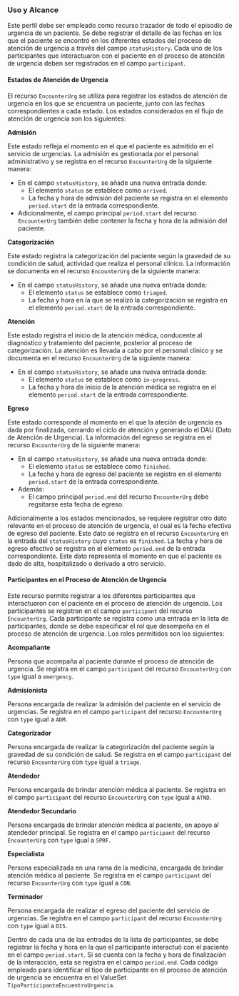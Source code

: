 ### Uso y Alcance

Este perfíl debe ser empleado como recurso trazador de todo el episodio de urgencia de un paciente. Se debe registrar el detalle de las fechas en los que el paciente se encontró en los diferentes estados del proceso de atención de urgencia a través del campo `statusHistory`. Cada uno de los participantes que interactuaron con el paciente en el proceso de atención de urgencia deben ser registrados en el campo `participant`.

#### Estados de Atención de Urgencia

El recurso `EncounterUrg` se utiliza para registrar los estados de atención de urgencia en los que se encuentra un paciente, junto con las fechas correspondientes a cada estado. Los estados considerados en el flujo de atención de urgencia son los siguientes:

**Admisión**

Este estado refleja el momento en el que el paciente es admitido en el servicio de urgencias. La admisión es gestionada por el personal administrativo y se registra en el recurso `EncounterUrg` de la siguiente manera:

- En el campo `statusHistory`, se añade una nueva entrada donde:
  - El elemento `status` se establece como `arrived`.
  - La fecha y hora de admisión del paciente se registra en el elemento `period.start` de la entrada correspondiente.
- Adicionalmente, el campo principal `period.start` del recurso `EncounterUrg` también debe contener la fecha y hora de la admisión del paciente.

**Categorización**

Este estado registra la categorización del paciente según la gravedad de su condición de salud, actividad que realiza el personal clínico. La información se documenta en el recurso `EncounterUrg` de la siguiente manera:

- En el campo `statusHistory`, se añade una nueva entrada donde:
  - El elemento `status` se establece como `triaged`.
  - La fecha y hora en la que se realizó la categorización se registra en el elemento `period.start` de la entrada correspondiente.

**Atención**

Este estado registra el inicio de la atención médica, conducente al diagnóstico y tratamiento del paciente, posterior al proceso de categorización. La atención es llevada a cabo por el personal clínico y se documenta en el recurso `EncounterUrg` de la siguiente manera:

- En el campo `statusHistory`, se añade una nueva entrada donde:
  - El elemento `status` se establece como `in-progress`.
  - La fecha y hora de inicio de la atención médica se registra en el elemento `period.start` de la entrada correspondiente.

**Egreso**

Este estado corresponde al momento en el que la ateción de urgencia es dada por finalizada, cerrando el ciclo de atención y generando el DAU (Dato de Atención de Urgencia). La información del egreso se registra en el recurso `EncounterUrg` de la siguiente manera:

- En el campo `statusHistory`, se añade una nueva entrada donde:
  - El elemento `status` se establece como `finished`.
  - La fecha y hora de egreso del paciente se registra en el elemento `period.start` de la entrada correspondiente.
- Además:
  - El campo principal `period.end` del recurso `EncounterUrg` debe regsitarse esta fecha de egreso.

Adicionalmente a los estados mencionados, se requiere registrar otro dato relevante en el proceso de atención de urgencia, el cual es la fecha efectiva de egreso del paciente. Este dato se registra en el recurso `EncounterUrg` en la entrada del `statusHistory` cuyo `status` es `finished`. La fecha y hora de egreso efectivo se registra en el elemento `period.end` de la entrada correspondiente. Este dato representa el momento en que el paciente es dado de alta, hospitalizado o derivado a otro servicio.

#### Participantes en el Proceso de Atención de Urgencia

Este recurso permite registrar a los diferentes participantes que interactuaron con el paciente en el proceso de atención de urgencia. Los participantes se registran en el campo `participant` del recurso `EncounterUrg`. Cada participante se registra como una entrada en la lista de participantes, donde se debe especificar el rol que desempeña en el proceso de atención de urgencia. Los roles permitidos son los siguientes:

**Acompañante**

Persona que acompaña al paciente durante el proceso de atención de urgencia. Se registra en el campo `participant` del recurso `EncounterUrg` con `type` igual a `emergency`.

**Admisionista**

Persona encargada de realizar la admisión del paciente en el servicio de urgencias. Se registra en el campo `participant` del recurso `EncounterUrg` con `type` igual a `ADM`.

**Categorizador**

Persona encargada de realizar la categorización del paciente según la gravedad de su condición de salud. Se registra en el campo `participant` del recurso `EncounterUrg` con `type` igual a `triage`.

**Atendedor**

Persona encargada de brindar atención médica al paciente. Se registra en el campo `participant` del recurso `EncounterUrg` con `type` igual a `ATND`.

**Atendedor Secundario**

Persona encargada de brindar atención médica al paciente, en apoyo al atendedor principal. Se registra en el campo `participant` del recurso `EncounterUrg` con `type` igual a `SPRF`.

**Especialista**

Persona especializada en una rama de la medicina, encargada de brindar atención médica al paciente. Se registra en el campo `participant` del recurso `EncounterUrg` con `type` igual a `CON`.

**Terminador**

Persona encargada de realizar el egreso del paciente del servicio de urgencias. Se registra en el campo `participant` del recurso `EncounterUrg` con `type` igual a `DIS`.

Dentro de cada una de las entradas de la lista de participantes, se debe registrar la fecha y hora en la que el participante interactuó con el paciente en el campo `period.start`. Si se cuenta con la fecha y hora de finalización de la interacción, esta se registra en el campo `period.end`. Cada código empleado para identificar el tipo de participante en el proceso de atención de urgencia se encuentra en el ValueSet `TipoParticipanteEncuentroUrgencia`.
